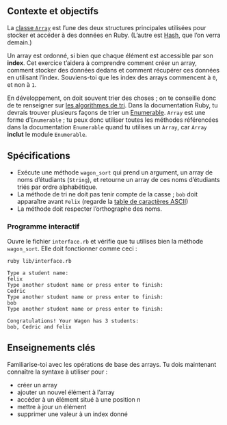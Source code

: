 Contexte et objectifs
---------------------

La [classe `Array`](http://www.ruby-doc.org/core-2.5.3/Array.html) est l’une des deux structures principales utilisées pour stocker et accéder à des données en Ruby. (L’autre est [Hash](http://www.ruby-doc.org/core-2.5.3/Hash.html), que l’on verra demain.)

Un array est ordonné, si bien que chaque élément est accessible par son **index**. Cet exercice t’aidera
à comprendre comment créer un array, comment stocker des données dedans et comment récupérer ces données en utilisant l’index.
Souviens-toi que les index des arrays commencent à `0`, et non à `1`.

En développement, on doit souvent trier des choses ; on te conseille donc de te renseigner sur [les algorithmes de tri](https://fr.wikipedia.org/wiki/Algorithme\_de\_tri). Dans la documentation Ruby, tu devrais trouver plusieurs façons de trier un [Enumerable](http://ruby-doc.org/core-2.5.3/Enumerable.html). `Array` est une forme d’`Enumerable` ; tu peux donc utiliser toutes les méthodes référencées dans la documentation `Enumerable` quand tu utilises un `Array`, car `Array` **inclut** le module `Enumerable`.

Spécifications
--------------

-   Exécute une méthode `wagon_sort` qui prend un argument, un array de noms d’étudiants (`String`), et retourne un array de ces noms d’étudiants triés par ordre alphabétique.
-   La méthode de tri ne doit pas tenir compte de la casse ; `bob` doit apparaître avant `Felix` (regarde la [table de caractères ASCII](http://www.asciitable.com/))
-   La méthode doit respecter l’orthographe des noms.

### Programme interactif

Ouvre le fichier `interface.rb` et vérifie que tu utilises bien la méthode `wagon_sort`. Elle doit fonctionner comme ceci :

``` {.bash}
ruby lib/interface.rb

Type a student name:
felix
Type another student name or press enter to finish:
Cedric
Type another student name or press enter to finish:
bob
Type another student name or press enter to finish:

Congratulations! Your Wagon has 3 students:
bob, Cedric and felix
```

Enseignements clés
------------------

Familiarise-toi avec les opérations de base des arrays. Tu dois maintenant connaître la syntaxe à utiliser pour :

-   créer un array
-   ajouter un nouvel élément à l’array
-   accéder à un élément situé à une position n
-   mettre à jour un élément
-   supprimer une valeur à un index donné

